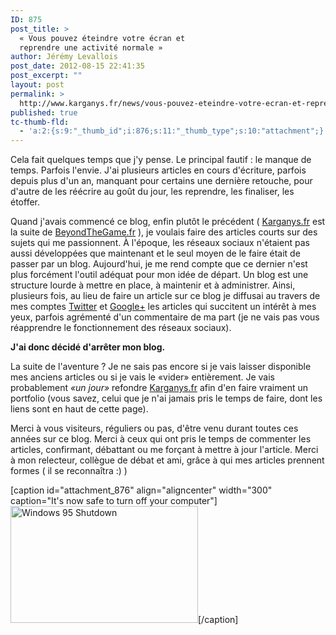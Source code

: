 ```yaml
---
ID: 875
post_title: >
  « Vous pouvez éteindre votre écran et
  reprendre une activité normale »
author: Jérémy Levallois
post_date: 2012-08-15 22:41:35
post_excerpt: ""
layout: post
permalink: >
  http://www.karganys.fr/news/vous-pouvez-eteindre-votre-ecran-et-reprendre-une-activite-normale/
published: true
tc-thumb-fld:
  - 'a:2:{s:9:"_thumb_id";i:876;s:11:"_thumb_type";s:10:"attachment";}'
---
```

Cela fait quelques temps que j'y pense. Le principal fautif : le manque de temps. Parfois l'envie.
J'ai plusieurs articles en cours d'écriture, parfois depuis plus d'un an, manquant pour certains une dernière retouche, pour d'autre de les réécrire au goût du jour, les reprendre, les finaliser, les étoffer.

Quand j'avais commencé ce blog, enfin plutôt le précédent ( <a href="http://www.karganys.fr">Karganys.fr</a> est la suite de <a href="http://www.beyondthegame.fr">BeyondTheGame.fr</a> ), je voulais faire des articles courts sur des sujets qui me passionnent. À l'époque, les réseaux sociaux n'étaient pas aussi développées que maintenant et le seul moyen de le faire était de passer par un blog. Aujourd'hui, je me rend compte que ce dernier n'est plus forcément l'outil adéquat pour mon idée de départ. Un blog est une structure lourde à mettre en place, à maintenir et à administrer.
Ainsi, plusieurs fois, au lieu de faire un article sur ce blog je diffusai au travers de mes comptes <a href="https://twitter.com/Karganys">Twitter</a> et <a href="https://plus.google.com/103932256336927257694/">Google+</a> les articles qui succitent un intérêt à mes yeux, parfois agrémenté d'un commentaire de ma part (je ne vais pas vous réapprendre le fonctionnement des réseaux sociaux).

<strong>J'ai donc décidé d'arrêter mon blog.</strong>

La suite de l'aventure ? Je ne sais pas encore si je vais laisser disponible mes anciens articles ou si je vais le «vider» entièrement.
Je vais probablement <em>«un jour»</em> refondre <a href="http://www.karganys.fr">Karganys.fr</a> afin d'en faire vraiment un portfolio (vous savez, celui que je n'ai jamais pris le temps de faire, dont les liens sont en haut de cette page).

Merci à vous visiteurs, réguliers ou pas, d'être venu durant toutes ces années sur ce blog.
Merci à ceux qui ont pris le temps de commenter les articles, confirmant, débattant ou me forçant à mettre à jour l'article. 
Merci à mon relecteur, collègue de débat et ami, grâce à qui mes articles prennent formes ( il se reconnaîtra :) )

[caption id="attachment_876" align="aligncenter" width="300" caption="It&#039;s now safe to turn off your computer"]<a href="http://www.karganys.fr/wp-content/uploads/2012/08/win95.png"><img src="http://www.karganys.fr/wp-content/uploads/2012/08/win95-300x187.png" alt="Windows 95 Shutdown" title="Windows 95 Shutdown" width="300" height="187" class="size-medium wp-image-876" /></a>[/caption]